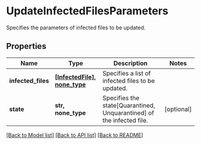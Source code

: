 # UpdateInfectedFilesParameters

Specifies the parameters of infected files to be updated.

## Properties
Name | Type | Description | Notes
------------ | ------------- | ------------- | -------------
**infected_files** | [**[InfectedFile], none_type**](InfectedFile.md) | Specifies a list of infected files to be updated. | 
**state** | **str, none_type** | Specifies the state[Quarantined, Unquarantined] of the infected file. | [optional] 

[[Back to Model list]](../README.md#documentation-for-models) [[Back to API list]](../README.md#documentation-for-api-endpoints) [[Back to README]](../README.md)


